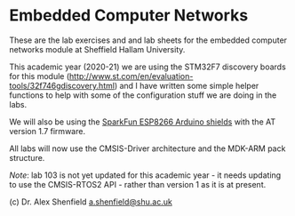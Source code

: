 # Embedded Computer Networks
These are the lab exercises and and lab sheets for the embedded computer networks module at Sheffield Hallam University.  

This academic year (2020-21) we are using the STM32F7 discovery boards for this module (http://www.st.com/en/evaluation-tools/32f746gdiscovery.html) and I have written some simple helper functions to help with some of the configuration stuff we are doing in the labs.

We will also be using the [SparkFun ESP8266 Arduino shields](https://learn.sparkfun.com/tutorials/esp8266-wifi-shield-hookup-guide/all) with the AT version 1.7 firmware.

All labs will now use the CMSIS-Driver architecture and the MDK-ARM pack structure.

*Note*: lab 103 is not yet updated for this academic year - it needs updating to use the CMSIS-RTOS2 API - rather than version 1 as it is at present.

(c) Dr. Alex Shenfield
a.shenfield@shu.ac.uk
